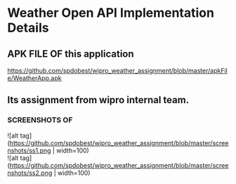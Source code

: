 # Weather Open API Implementation Details  
  
## APK FILE OF this application
https://github.com/spdobest/wipro_weather_assignment/blob/master/apkFile/WeatherApp.apk  
  
## Its assignment from wipro internal team.    
 ### SCREENSHOTS OF 
![alt tag](https://github.com/spdobest/wipro_weather_assignment/blob/master/screenshots/ss1.png | width=100)  
![alt tag](https://github.com/spdobest/wipro_weather_assignment/blob/master/screenshots/ss2.png | width=100)
